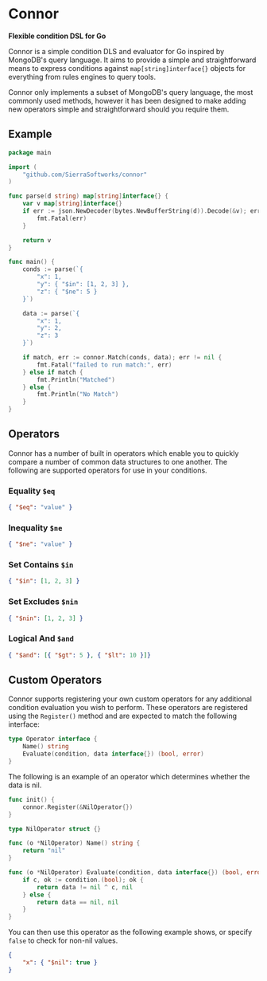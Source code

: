 # Connor
**Flexible condition DSL for Go**

Connor is a simple condition DLS and evaluator for Go inspired by MongoDB's
query language. It aims to provide a simple and straightforward means to
express conditions against `map[string]interface{}` objects for everything
from rules engines to query tools.

Connor only implements a subset of MongoDB's query language, the most commonly
used methods, however it has been designed to make adding new operators simple
and straightforward should you require them.

## Example

```go
package main

import (
    "github.com/SierraSoftworks/connor"
)

func parse(d string) map[string]interface{} {
    var v map[string]interface{}
    if err := json.NewDecoder(bytes.NewBufferString(d)).Decode(&v); err != nil {
        fmt.Fatal(err)
    }

    return v
}

func main() {
    conds := parse(`{
        "x": 1,
        "y": { "$in": [1, 2, 3] },
        "z": { "$ne": 5 }
    }`)

    data := parse(`{
        "x": 1,
        "y": 2,
        "z": 3
    }`)

    if match, err := connor.Match(conds, data); err != nil {
        fmt.Fatal("failed to run match:", err)
    } else if match {
        fmt.Println("Matched")
    } else {
        fmt.Println("No Match")
    }
}
```

## Operators
Connor has a number of built in operators which enable you to quickly compare a number
of common data structures to one another. The following are supported operators for use
in your conditions.

### Equality `$eq`
```json
{ "$eq": "value" }
```

### Inequality `$ne`
```json
{ "$ne": "value" }
```

### Set Contains `$in`
```json
{ "$in": [1, 2, 3] }
```

### Set Excludes `$nin`
```json
{ "$nin": [1, 2, 3] }
```

### Logical And `$and`
```json
{ "$and": [{ "$gt": 5 }, { "$lt": 10 }]}
```

## Custom Operators
Connor supports registering your own custom operators for any additional condition
evaluation you wish to perform. These operators are registered using the `Register()`
method and are expected to match the following interface:

```go
type Operator interface {
    Name() string
    Evaluate(condition, data interface{}) (bool, error)
}
```

The following is an example of an operator which determines whether the data is nil.

```go
func init() {
    connor.Register(&NilOperator{})
}

type NilOperator struct {}

func (o *NilOperator) Name() string {
    return "nil"
}

func (o *NilOperator) Evaluate(condition, data interface{}) (bool, error) {
    if c, ok := condition.(bool); ok {
        return data != nil ^ c, nil
    } else {
        return data == nil, nil
    }
}
```

You can then use this operator as the following example shows, or specify `false`
to check for non-nil values.

```json
{
    "x": { "$nil": true }
}
```